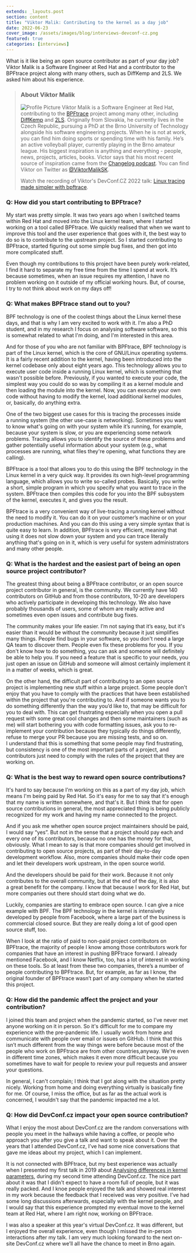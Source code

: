 ```yaml
---
extends: _layouts.post
section: content
title: "Viktor Malik: Contributing to the kernel as a day job"
date: 2022-06-23
cover_image: /assets/images/blog/interviews-devconf-cz.png
featured: true
categories: [interviews]
---
```


What is it like being an open source contributor as part of your day job? Viktor Malik is a&nbsp;Software Engineer at Red Hat and a&nbsp;contributor to the BPFtrace project along with many others, such as DiffKemp and 2LS. We asked him about his experience.

> ### **About Viktor Malik**
>
> ![Profile Picture](/assets/images/blog/interviews/vmalik.jpg) Viktor Malik is a&nbsp;Software Engineer at Red Hat, contributing to the [BPFtrace](https://bpftrace.org/) project among many other, including [DiffKemp](https://github.com/viktormalik/diffkemp) and [2LS](https://github.com/diffblue/2ls). Originally from Slovakia, he currently lives in the Czech Republic, pursuing a&nbsp;PhD at the Brno University of Technology alongside his software engineering projects. When he is not at work, you can find him doing sports or spending time with his family. He’s an active volleyball player, currently playing in the Brno amateur league. His biggest inspiration is anything and everything - people, news, projects, articles, books. Victor says that his most recent source of inspiration came from the [Changelog podcast](https://changelog.com/podcast). You can find Viktor on  Twitter as [@ViktorMalikSK](https://twitter.com/ViktorMalikSK). 
>
> Watch the recording of Viktor's DevConf.CZ 2022 talk: [Linux tracing made simpler with bpftrace](https://youtu.be/gSxntAO2Iys).

### Q: How did you start contributing to BPFtrace?

My start was pretty simple. It was two years ago when I&nbsp;switched teams within Red Hat and moved into the Linux kernel team, where I&nbsp;started working on a&nbsp;tool called BPFtrace. We quickly realised that when we want to improve this tool and the user experience that goes with it, the best way to do so is to contribute to the upstream project. So I&nbsp;started contributing to BPFtrace, started figuring out some simple bug fixes, and then got into more complicated stuff.

Even though my contributions to this project have been purely work-related,  I&nbsp;find it hard to separate my free time from the time I&nbsp;spend at work. It’s because sometimes, when an issue  requires my attention, I&nbsp;have no problem working on it outside of my official working hours. But, of course, I&nbsp;try to not think about work on my days off!

### Q: What makes BPFtrace stand out to you?

BPF technology is one of the coolest things about the Linux kernel these days, and that is why I&nbsp;am very excited to work with it. I'm also a&nbsp;PhD student, and in my research I&nbsp;focus on analysing software software, so this is somewhat related to what I'm doing, and I'm interested in this area.

And for those of you who are not familiar with BPFtrace, BPF technology is part of the Linux kernel, which is the core of GNU/Linux operating systems. It is a&nbsp;fairly recent addition to the kernel, having been introduced into the kernel codebase only about eight years ago. This technology allows you to execute user code inside a&nbsp;running Linux kernel, which is something that wasn't possible before. Previously, if you wanted to execute your code, the simplest way you could do so was by compiling it as a&nbsp;kernel module and then loading the module into the kernel. Now, you can execute your own code without having to modify the kernel, load additional kernel modules, or, basically, do anything extra.

One of the two biggest use cases for this is tracing the processes inside a&nbsp;running system (the other use-case is networking). Sometimes you want to know what's going on with your system while it’s running, for example, because your system is slow, or you are experiencing some network problems. Tracing allows you to identify the source of these problems and  gather potentially useful information about your system (e.g., what processes are running, what files they're opening, what functions they are calling).

BPFtrace is a&nbsp;tool that allows you to do this using the BPF technology in the Linux kernel in a&nbsp;very quick way. It provides its own high-level programming language, which allows you to write so-called probes. Basically, you write a&nbsp;short, simple program in which you specify what you want to trace in the system. BPFtrace then compiles this code for you into the BPF subsystem of the kernel, executes it, and gives you the result.

BPFtrace is a&nbsp;very convenient way of live-tracing a&nbsp;running kernel without the need to modify it. You can do it on your customer’s machine or on your production machines. And you can do this using a&nbsp;very simple syntax that is quite easy to learn. In addition, BPFtrace is very efficient, meaning that using it does not slow down your system and you can trace literally anything that's going on in it, which is very useful for system administrators and many other people.

### Q: What is the hardest and the easiest part of being an open source project contributor?

The greatest thing about being a&nbsp;BPFtrace contributor, or an open source project contributor in general, is the community. We currently have 140 contributors on GitHub and from those contributors, 10-20 are developers who actively participate in developing this technology. We also have probably thousands of users, some of whom are really active  and sometimes even open issues and contribute bug fixes.

The community makes your life easier. I’m not saying that it’s easy, but it's easier than it would be without the community because it just simplifies many things. People find bugs in your software, so you don't need  a&nbsp;large QA team to discover them. People even fix these problems for you. If you don't know how to do something, you can ask and someone will definitely be able to help you. If you need a&nbsp;feature that is specific to your needs, you just open an issue on GitHub and someone will almost certainly  implement it in a&nbsp;matter of weeks, which is great.

On the other hand, the difficult part of contributing to an open source project is implementing new stuff within a&nbsp;large project. Some people don't enjoy that you have to comply with the practices that have been established within the project that you're contributing to. And if someone wants you to do something differently than the way you’d like to, that may be difficult for you to deal with. This can get frustrating especially when you open a&nbsp;pull request with some great cool changes and then some maintainers (such as me) will start bothering you with code formatting issues, ask you to re-implement your contribution because they typically do things differently, refuse to merge your PR because you are missing tests, and so on. I&nbsp;understand that this is something that some people may find frustrating, but consistency is one of the most important parts of a project, and contributors just need to comply with the rules of the project that they are working on.

### Q: What is the best way to reward open source contributions?

It's hard to say because I'm working on this as a&nbsp;part of my day job, which means I'm being paid by Red Hat. So it's easy for me to say that it's enough that my name is written somewhere, and that's it. But I&nbsp;think that for open source contributions in general, the most appreciated thing is being publicly recognized for my work and having my name connected to the project. 

And if you ask me whether open source project maintainers should be paid, I&nbsp;would say “yes”. But not in the sense that a&nbsp;project should pay each and every one of its contributors, because no one has the money for that, obviously. What I&nbsp;mean to say is that more companies should get involved in contributing to open source projects, as part of their day-to-day development workflow. Also, more companies should make their code open and let their developers work upstream, in the open source world.

And the developers should be paid for their work. Because it not only contributes to the overall community, but at the end of the day, it is also a&nbsp;great benefit for the company. I&nbsp;know that because I&nbsp;work for Red Hat, but more companies out there should start doing what we do.

Luckily, companies are starting to embrace open source. I&nbsp;can give a&nbsp;nice example with BPF. The BPF technology in the kernel is intensively developed by people from Facebook, where a large part of the business is commercial closed source. But they are really doing a&nbsp;lot of good open source stuff, too.

When I&nbsp;look at the ratio of paid to non-paid project contributors on BPFtrace, the majority of people I&nbsp;know among those contributors work for companies that have an interest in pushing BPFtrace forward. I&nbsp;already mentioned Facebook, and I&nbsp;know Netflix, too, has a&nbsp;lot of interest in working on these tools. So at least from these two companies, there’s a&nbsp;number of people contributing to BPFtrace. But, for example, as far as I&nbsp;know, the original founder of BPFtrace wasn’t part of any company when he started this project.

### Q: How did the pandemic affect the project and your contribution?

I&nbsp;joined this team and project when the pandemic started, so I’ve never met anyone working on it in person. So  it's difficult for me to compare my experience with the pre-pandemic life. I&nbsp;usually work from home and communicate with people over email or issues on GitHub. I&nbsp;think that this isn’t much different from the way things were before because most of the people who work on BPFtrace are from other countries,anyway. We're even in different time zones, which makes it even more difficult because you sometimes have to wait for people to review your pull requests and answer your questions.

In general, I&nbsp;can't complain; I&nbsp;think that I&nbsp;got along with the situation pretty nicely. Working from home and doing everything virtually is basically fine for me. Of course, I&nbsp;miss the office, but as far as the actual work is concerned, I&nbsp;wouldn't say that the pandemic impacted me a&nbsp;lot.

### Q: How did DevConf.cz impact your open source contribution?

What I&nbsp;enjoy the most about DevConf.cz are the random conversations with people you meet in the hallways while having a&nbsp;coffee, or people who approach you after you give a&nbsp;talk and want to speak about it. Over the years that I&nbsp;attended DevConf.cz, I’ve had some nice conversations that gave me ideas about my project, which I&nbsp;can implement.

It is not connected with BPFtrace, but my best experience was actually when I&nbsp;presented my first talk in 2019 about [Analysing differences in kernel parameters](https://www.youtube.com/watch?v=PUZSaLf9exg), during my second time attending DevConf.cz. The nice part about it was that I&nbsp;didn't expect to have a&nbsp;room full of people, but it was really packed. And I&nbsp;knoe people enjoyed the talk and showed real interest in my work because the feedback that I&nbsp;received was very positive. I’ve had some long discussions afterwards, especially with the kernel people, and I&nbsp;would say that this experience prompted my eventual move to the kernel team at Red Hat, where I&nbsp;am right now, working on BPFtrace.

I&nbsp;was also a&nbsp;speaker at this year's virtual DevConf.cz. It was different, but I&nbsp;enjoyed the overall experience, even though I&nbsp;missed the in-person interactions after my talk. I&nbsp;am very much looking forward to the next on-site DevConf.cz where we’ll all have the chance to meet in Brno again.
